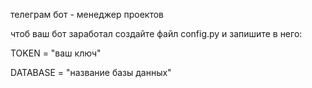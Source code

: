 телеграм бот - менеджер проектов

чтоб ваш бот заработал создайте файл config.py и запишите в него:

TOKEN = "ваш ключ"

DATABASE = "название базы данных"